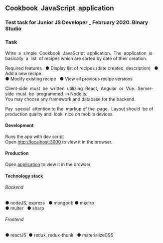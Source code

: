 ## Cookbook  JavaScript  application

### Test task for Junior JS Developer \_ February 2020. Binary Studio

### Task

Write  a  simple  Cookbook  JavaScript  application. 
The  application  is  basically  a  list  of recipes which are sorted by date of their creation.

Required features  
● Display list of recipes (date created, description)  
● Add a new recipe   
● Modify existing recipe  
● View all previous recipe versions

Client-side  must  be  written  utilizing  React,  Angular  or  Vue.  Server-side  must  be  programmed  in Node.js.  
You may choose any framework and database for the backend.

Pay  special  attention to the  markup of the  page. 
Layout should  be of  production quality and  look  nice on mobile devices.

#### Development

Runs the app with dev script<br />
Open [http://localhost:3000](http://localhost:3000) to view it in the browser.

#### Production

Open [application](https://stark-plateau-02074.herokuapp.com/) to view it in the browser.

#### Technology stack

###### Backend

● nodeJS, express  
● mongodb
● mkdirp  
● multer  
● sharp

###### Frontend

● reactJS 
● redux, redux-thunk  
● materializeCSS

